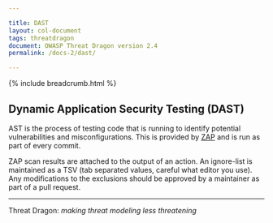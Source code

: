 ```yaml
---

title: DAST
layout: col-document
tags: threatdragon
document: OWASP Threat Dragon version 2.4
permalink: /docs-2/dast/

---
```


{% include breadcrumb.html %}

## Dynamic Application Security Testing (DAST)

AST is the process of testing code that is running to identify potential vulnerabilities and misconfigurations.
This is provided by [ZAP](https://www.zaproxy.org/docs/docker/about/) and is run as part of every commit.

ZAP scan results are attached to the output of an action.
An ignore-list is maintained as a TSV (tab separated values, careful what editor you use).
Any modifications to the exclusions should be approved by a maintainer as part of a pull request.

----

Threat Dragon: _making threat modeling less threatening_
